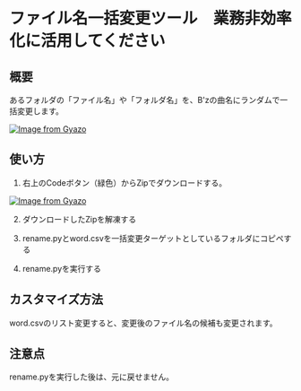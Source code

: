 # ファイル名一括変更ツール　業務非効率化に活用してください


## 概要
あるフォルダの「ファイル名」や「フォルダ名」を、B'zの曲名にランダムで一括変更します。

[![Image from Gyazo](https://i.gyazo.com/d1d7709fd08789e70524e358dffa05f4.png)](https://gyazo.com/d1d7709fd08789e70524e358dffa05f4)

## 使い方
1. 右上のCodeボタン（緑色）からZipでダウンロードする。

[![Image from Gyazo](https://i.gyazo.com/b5483cdf5fca79f9d57b356c029c9a66.png)](https://gyazo.com/b5483cdf5fca79f9d57b356c029c9a66)

2. ダウンロードしたZipを解凍する

3. rename.pyとword.csvを一括変更ターゲットとしているフォルダにコピペする

4. rename.pyを実行する

## カスタマイズ方法
word.csvのリスト変更すると、変更後のファイル名の候補も変更されます。

## 注意点
rename.pyを実行した後は、元に戻せません。
